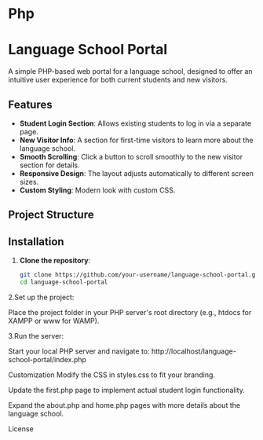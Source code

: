 # Php
# Language School Portal

A simple PHP-based web portal for a language school, designed to offer an intuitive user experience for both current students and new visitors.

## Features

- **Student Login Section**: Allows existing students to log in via a separate page.
- **New Visitor Info**: A section for first-time visitors to learn more about the language school.
- **Smooth Scrolling**: Click a button to scroll smoothly to the new visitor section for details.
- **Responsive Design**: The layout adjusts automatically to different screen sizes.
- **Custom Styling**: Modern look with custom CSS.

## Project Structure


## Installation

1. **Clone the repository**:
   ```bash
   git clone https://github.com/your-username/language-school-portal.git
   cd language-school-portal
2.Set up the project:

Place the project folder in your PHP server's root directory (e.g., htdocs for XAMPP or www for WAMP).

3.Run the server:

Start your local PHP server and navigate to:
http://localhost/language-school-portal/index.php

Customization
Modify the CSS in styles.css to fit your branding.

Update the first.php page to implement actual student login functionality.

Expand the about.php and home.php pages with more details about the language school.

License
